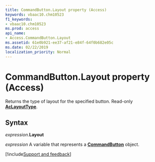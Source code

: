 ```yaml
---
title: CommandButton.Layout property (Access)
keywords: vbaac10.chm10523
f1_keywords:
- vbaac10.chm10523
ms.prod: access
api_name:
- Access.CommandButton.Layout
ms.assetid: 61e0b921-ee37-af21-e84f-64f0b682e05c
ms.date: 02/22/2019
localization_priority: Normal
---
```



# CommandButton.Layout property (Access)

Returns the type of layout for the specified button. Read-only **[AcLayoutType](Access.AcLayoutType.md)**.


## Syntax

_expression_.**Layout**

_expression_ A variable that represents a **[CommandButton](Access.CommandButton.md)** object.




[!include[Support and feedback](~/includes/feedback-boilerplate.md)]